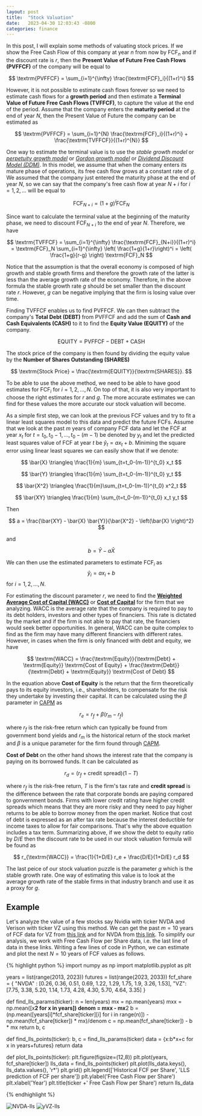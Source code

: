 ```yaml
---
layout: post
title:  "Stock Valuation"
date:   2023-04-30 12:03:43 -0800
categories: finance
---
```

In this post, I will explain some methods of valuating stock prices. If we show the Free Cash Flow of this company at year $n$ from now by $\textrm{FCF}_n$ and if the discount rate is $r$, then the **Present Value of Future Free Cash Flows (PVFFCF)** of the company will be equal to

$$
\textrm{PVFFCF} = \sum_{i=1}^{\infty} \frac{\textrm{FCF}_i}{(1+r)^i}
$$

However, it is not possible to estimate	cash flows forever so we need to estimate cash flows for a **growth	period** and then estimate a **Terminal Value of Future Free Cash Flows (TVFFCF)**, to capture the value at the end of the period. Assume that the company enters the **maturity period** at the end of year $N$, then the Present Value of Future the company can be estimated as 

$$
\textrm{PVFFCF} = \sum_{i=1}^{N} \frac{\textrm{FCF}_i}{(1+r)^i} + \frac{\textrm{TVFFCF}}{(1+r)^{N}}
$$

One way to estimate the terminal value is to use the *stable growth model* or *[perpetuity growth model](https://en.wikipedia.org/wiki/Terminal_value_(finance))* or *[Gordon growth model](https://en.wikipedia.org/wiki/Dividend_discount_model)* or *[Dividend Discount Model (DDM)](https://en.wikipedia.org/wiki/Dividend_discount_model)*. In this model, we assume that when the comany enters its mature phase of operations, its free cash flow grows at a constant rate of $g$. We assumed that the company just entered the maturity phase at the end of year $N$, so we can say that the company's free cash flow at year $N+i$ for $i=1,2,...$ will be equal to 

$$\textrm{FCF}_{N+i} = (1+g)^i \textrm{FCF}_N$$

Since want to calculate the terminal value at the beginning of the maturity phase, we need to discount $\textrm{FCF}_{N+i}$ to the end of year $N$. Therefore, we have

$$
\textrm{TVFFCF} = \sum_{i=1}^{\infty} \frac{\textrm{FCF}_{N+i}}{(1+r)^i} = \textrm{FCF}_N \sum_{i=1}^{\infty} \left( \frac{1+g}{1+r}\right)^i = \left( \frac{1+g}{r-g} \right) \textrm{FCF}_N 
$$

Notice that the assumption is that the overall economy is composed of high growth and stable growth firms and therefore the growth rate of the latter is less than the average growth rate of the economy. Therefore, in the above formula the stable growth rate $g$ should be set smaller than the discount rate $r$. However, $g$ can be negative implying that the firm is losing value over time. 

Finding $\textrm{TVFFCF}$ enables us to find $\textrm{PVFFCF}$. We can then subtract the company's **Total Debt (DEBT)** from $\textrm{PVFFCF}$ and add the sum of **Cash and Cash Equivalents (CASH)** to it to find the **Equity Value (EQUITY)** of the company.

$$
\textrm{EQUITY} = \textrm{PVFFCF} - \textrm{DEBT} + \textrm{CASH}
$$

The stock price of the company is then found by dividing the equity value by the **Number of Shares Outstanding (SHARES)**

$$
\textrm{Stock Price} = \frac{\textrm{EQUITY}}{\textrm{SHARES}}.
$$

To be able to use the above method, we need to be able to have good estimates for $\textrm{FCF}_i$ for $i=1,2,...,N$. On top of that, it is also very important to choose the right estimates for $r$ and $g$. The more accurate estimates we can find for these values the more accurate our stock valuation will become. 


As a simple first step, we can look at the previous FCF values and try to fit a linear least squares model to this data and predict the future FCFs. Assume that we look at the past $m$ years of company FCF data and let the FCF at year $x_t$ for $t = t_0, t_0 -1,..., t_0 - (m-1)$ be denoted by $y_t$ and let the predicted least squares value of FCF at year $t$ be $\hat{y}_t = a x_t + b$. Miniming the square error using linear least squares we can easily show that if we denote:

$$
\bar{X} \triangleq \frac{1}{m} \sum_{t=t_0-(m-1)}^{t_0} x_t
$$

$$
\bar{Y} \triangleq \frac{1}{m} \sum_{t=t_0-(m-1)}^{t_0} y_t
$$

$$
\bar{X^2} \triangleq \frac{1}{m}\sum_{t=t_0-(m-1)}^{t_0} x^2_t
$$

$$
\bar{XY} \triangleq \frac{1}{m} \sum_{t=t_0-(m-1)}^{t_0} x_t y_t
$$

Then 

$$
a = \frac{\bar{XY} - \bar{X} \bar{Y}}{\bar{X^2}  - \left(\bar{X} \right)^2}
$$

and 

$$
b = \bar{Y} - a \bar{X}
$$

We can then use the estimated parameters to estimate $\textrm{FCF}_i$ as $$\hat{y}_{i} = a x_i + b$$ for $i = 1,2,..., N$.

For estimating the discount parameter $r$, we need to find the [**Weighted Average Cost of Capital (WACC)**](https://en.wikipedia.org/wiki/Weighted_average_cost_of_capital) or [**Cost of Capital**](https://en.wikipedia.org/wiki/Cost_of_capital) for the firm that we analyzing. WACC is the average rate that the company is required to pay to its debt holders, investors and other types of financiers. This rate is dictated by the market and if the firm is not able to pay that rate, the financiers would seek better opportunities. In general, WACC can be quite complex to find as the firm may have many different financiers with different rates. However, in cases when the firm is only financed with debt and equity, we have 

$$
\textrm{WACC} = \frac{\textrm{Equity}}{\textrm{Debt} + \textrm{Equity}} \textrm{Cost of Equity} + \frac{\textrm{Debt}}{\textrm{Debt} + \textrm{Equity}} \textrm{Cost of Debt}
$$

In the equation above **Cost of Equity** is  the return that the firm theoretically pays to its equity investors, i.e., shareholders, to compensate for the risk they undertake by investing their capital. It can be calculated using the $\beta$ parameter in [CAPM](https://en.wikipedia.org/wiki/Capital_asset_pricing_model) as 

$$
r_e = r_f + \beta (r_m - r_f)
$$

where $r_f$ is the risk-free return which can typically be found from government bond yields and $r_m$ is the historical return of the stock market and $\beta$ is a unique parameter for the firm found through [CAPM](https://en.wikipedia.org/wiki/Capital_asset_pricing_model). 

**Cost of Debt** on the other hand shows the interest rate that the company is paying on its borrowed funds. It can be calculated as 

$$
r_d = (r_f + \textrm{credit spread})(1-T)
$$

where $r_f$ is the risk-free return, $T$ is the firm's tax rate and **credit spread** is the difference between the rate that corporate bonds are paying compared to gonvernment bonds. Firms with lower credit rating have higher credit spreads which means that they are more risky and they need to pay higher returns to be able to borrow money from the open market. Notice that cost of debt is expressed as an after tax rate because the interest deductible for income taxes to allow for fair comparisons. That's why the above equation includes a tax term. Summarizing above, if we show the debt to equity ratio by $D/E$ then the discount rate to be used in our stock valuation formula will be found as 

$$
r_{\textrm{WACC}} = \frac{1}{1+D/E} r_e + \frac{D/E}{1+D/E} r_d
$$

The last peice of our stock valuation puzzle is the parameter $g$ which is the stable growth rate. One way of estimating this value is to look at the average growth rate of the stable firms in that industry branch and use it as a proxy for $g$.

## Example

Let's analyze the value of a few stocks say Nvidia with ticker NVDA and Verison with ticker VZ using this method. We can get the past $m=10$ years of FCF data for VZ from [this link](https://stockanalysis.com/stocks/vz/financials/cash-flow-statement/) and for NVDA from [this link](https://stockanalysis.com/stocks/nvda/financials/cash-flow-statement/). To simplify our analysis, we work with Free Cash Flow per Share data, i.e. the last line of data in these links. Writing a few lines of code in Python, we can estimate and plot the next $N=10$ years of FCF values as follows.


{% highlight python %}
import numpy as np
import matplotlib.pyplot as plt

years = list(range(2013, 2023))
futures = list(range(2023, 2033))
fcf_share = {
    "NVDA" : [0.26, 0.36, 0.51, 0.69, 1.22, 1.29, 1.75, 1.9, 3.26, 1.53],
    "VZ": [7.75, 3.38, 5.20, 1.14, 1.73, 4.28, 4.30, 5.70, 4.64, 3.35]
}

def find_lls_params(ticker):
    n = len(years)
    mx = np.mean(years)
    mxx = np.mean([x**2 for x in years])
    denom = mxx - mx**2
    b = (np.mean([years[i]*fcf_share[ticker][i] for i in range(n)]) -  np.mean(fcf_share[ticker]) * mx)/denom
    c = np.mean(fcf_share[ticker]) - b * mx
    return b, c

def find_lls_points(ticker):
    b, c = find_lls_params(ticker)
    data = {x:b*x+c for x in years+futures} 
    return data

def plot_lls_points(ticker):
    plt.figure(figsize=(12,8))
    plt.plot(years, fcf_share[ticker])
    lls_data = find_lls_points(ticker)
    plt.plot(lls_data.keys(), lls_data.values(), 'r*')
    plt.grid()
    plt.legend(['Historical FCF per Share', 'LLS prediction of FCF per share'])
    plt.ylabel('Free Cash Flow per Share')
    plt.xlabel('Year')
    plt.title(ticker +' Free Cash Flow per Share')
    return lls_data

{% endhighlight %}


![NVDA-lls](NVDA-lls.png)
![yVZ-lls](VZ-lls.png)